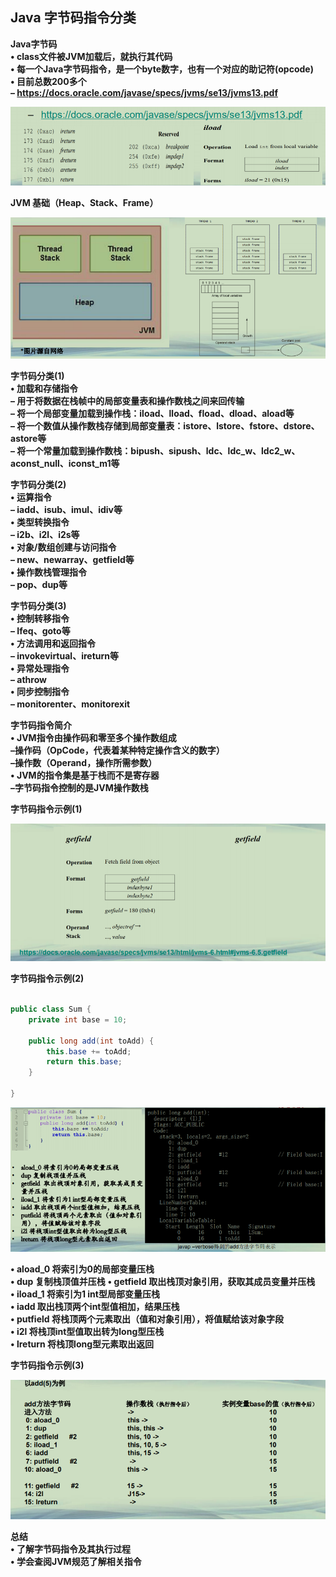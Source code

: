 ## Java 字节码指令分类

**Java字节码**  
**• class文件被JVM加载后，就执行其代码**  
**• 每一个Java字节码指令，是一个byte数字，也有一个对应的助记符(opcode)**  
**• 目前总数200多个**  
**– https://docs.oracle.com/javase/specs/jvms/se13/jvms13.pdf**  

![Java字节码](./Java字节码.png)



**JVM 基础（Heap、Stack、Frame）**

![JVM基础](./JVM基础.png)



**字节码分类(1)**  
**• 加载和存储指令**  
**– 用于将数据在栈帧中的局部变量表和操作数栈之间来回传输**  
**– 将一个局部变量加载到操作栈：iload、lload、fload、dload、aload等**  
**– 将一个数值从操作数栈存储到局部变量表：istore、lstore、fstore、dstore、astore等**  
**– 将一个常量加载到操作数栈：bipush、sipush、ldc、ldc_w、ldc2_w、aconst_null、iconst_m1等**  



**字节码分类(2)**  
**• 运算指令**  
**– iadd、isub、imul、idiv等**  
**• 类型转换指令**  
**– i2b、i2l、i2s等**  
**• 对象/数组创建与访问指令**  
**– new、newarray、getfield等**  
**• 操作数栈管理指令**  
**– pop、dup等**  



**字节码分类(3)**  
**• 控制转移指令**  
**– Ifeq、goto等**  
**• 方法调用和返回指令**  
**– invokevirtual、ireturn等**  
**• 异常处理指令**  
**– athrow**  
**• 同步控制指令**  
**– monitorenter、monitorexit**  



**字节码指令简介**  
**• JVM指令由操作码和零至多个操作数组成**  
**–操作码（OpCode，代表着某种特定操作含义的数字）**  
**–操作数（Operand，操作所需参数）**  
**• JVM的指令集是基于栈而不是寄存器**  
**–字节码指令控制的是JVM操作数栈**  



**字节码指令示例(1)**

<img src="./字节码指令示例1.png" alt="字节码指令示例1" style="zoom:80%;" />



**字节码指令示例(2)**   

```java

public class Sum {
	private int base = 10;
	
	public long add(int toAdd) {
		this.base += toAdd; 
		return this.base;
	}

}
```

![字节码指令示例2](./字节码指令示例2.png) 

**• aload_0 将索引为0的局部变量压栈**  
**• dup 复制栈顶值并压栈**
**• getfield 取出栈顶对象引用，获取其成员变量并压栈**  
**• iload_1 将索引为1 int型局部变量压栈**  
**• iadd 取出栈顶两个int型值相加，结果压栈**  
**• putfield 将栈顶两个元素取出（值和对象引用），将值赋给该对象字段**  
**• i2l 将栈顶int型值取出转为long型压栈**  
**• lreturn 将栈顶long型元素取出返回**  



**字节码指令示例(3)**  

<img src="./字节码指令示例3.png" alt="字节码指令示例3" style="zoom:80%;" />



**总结**  
**• 了解字节码指令及其执行过程**  
**• 学会查阅JVM规范了解相关指令**  



